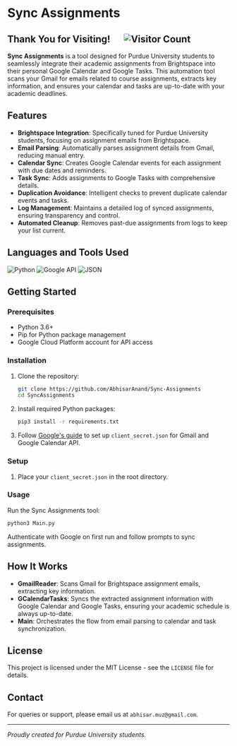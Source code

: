 # Sync Assignments

## Thank You for Visiting! &emsp; ![Visitor Count](https://visitor-badge.laobi.icu/badge?page_id=abhisaranand.SyncAssignments)

**Sync Assignments** is a tool designed for Purdue University students to seamlessly integrate their academic assignments from Brightspace into their personal Google Calendar and Google Tasks. This automation tool scans your Gmail for emails related to course assignments, extracts key information, and ensures your calendar and tasks are up-to-date with your academic deadlines.

## Features

- **Brightspace Integration**: Specifically tuned for Purdue University students, focusing on assignment emails from Brightspace.
- **Email Parsing**: Automatically parses assignment details from Gmail, reducing manual entry.
- **Calendar Sync**: Creates Google Calendar events for each assignment with due dates and reminders.
- **Task Sync**: Adds assignments to Google Tasks with comprehensive details.
- **Duplication Avoidance**: Intelligent checks to prevent duplicate calendar events and tasks.
- **Log Management**: Maintains a detailed log of synced assignments, ensuring transparency and control.
- **Automated Cleanup**: Removes past-due assignments from logs to keep your list current.

## Languages and Tools Used

![Python](https://img.shields.io/badge/Python-3776AB?style=for-the-badge&logo=python&logoColor=white)
![Google API](https://img.shields.io/badge/Google%20API-4285F4?style=for-the-badge&logo=google&logoColor=white)
![JSON](https://img.shields.io/badge/JSON-000000?style=for-the-badge&logo=json&logoColor=white)

## Getting Started

### Prerequisites

- Python 3.6+
- Pip for Python package management
- Google Cloud Platform account for API access

### Installation

1. Clone the repository:
    ```bash
    git clone https://github.com/AbhisarAnand/Sync-Assignments
    cd SyncAssignments
    ```

2. Install required Python packages:
    ```bash
    pip3 install -r requirements.txt
    ```

3. Follow [Google's guide](https://developers.google.com/workspace/guides/create-credentials) to set up `client_secret.json` for Gmail and Google Calendar API.

### Setup

1. Place your `client_secret.json` in the root directory.

### Usage

Run the Sync Assignments tool:
```bash
python3 Main.py
```
Authenticate with Google on first run and follow prompts to sync assignments.

## How It Works

- **GmailReader**: Scans Gmail for Brightspace assignment emails, extracting key information.
- **GCalendarTasks**: Syncs the extracted assignment information with Google Calendar and Google Tasks, ensuring your academic schedule is always up-to-date.
- **Main**: Orchestrates the flow from email parsing to calendar and task synchronization.

## License

This project is licensed under the MIT License - see the `LICENSE` file for details.

## Contact

For queries or support, please email us at `abhisar.muz@gmail.com`.

---

*Proudly created for Purdue University students.*
